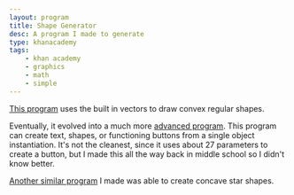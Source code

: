 ```yaml
---
layout: program
title: Shape Generator
desc: A program I made to generate
type: khanacademy
tags:
    - khan academy
    - graphics
    - math
    - simple
---
```


[This program](https://www.khanacademy.org/computer-programming/shape-generator-regular-shapes-only/5021773089341440) uses the built in vectors to draw convex regular shapes.

Eventually, it evolved into a much more [advanced program](https://www.khanacademy.org/computer-programming/button-shape-and-text-creator/4944052113637376). This program can create text, shapes, or functioning buttons from a single object instantiation. It's not the cleanest, since it uses about 27 parameters to create a button, but I made this all the way back in middle school so I didn't know better.

[Another similar program](https://www.khanacademy.org/computer-programming/concave-shapes/4827626003890176) I made was able to create concave star shapes.